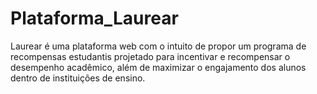 # Plataforma_Laurear
 Laurear é uma plataforma web com o intuito de propor um programa de recompensas estudantis projetado para incentivar e recompensar o desempenho acadêmico, além de maximizar o engajamento dos alunos dentro de instituições de ensino.
